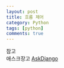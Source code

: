 ```yaml
---
layout: post
title: 흐름 제어
category: Python
tags: [python]
comments: true
---
```


참고  
애스크장고  [AskDjango](https://www.askcompany.kr/)
